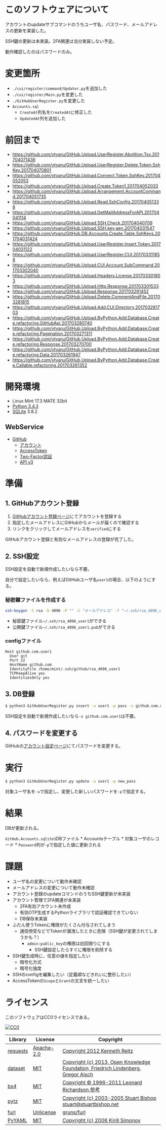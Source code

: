 ﻿# このソフトウェアについて

アカウントのupdateサブコマンドのうちユーザ名、パスワード、メールアドレスの更新を実装した。

SSH鍵の更新は未実装。2FA関連は当分実装しない予定。

動作確認したのはパスワードのみ。

# 変更箇所

* `./cui/register/command/Updater.py`を追加した
* `./cui/register/Main.py`を変更した
* `./GitHubUserRegister.py`を変更した
* `Accounts.sql`
    * `CreateAt`列名を`CreatedAt`に修正した
    * `UpdatedAt`列を追加した

# 前回まで

* https://github.com/ytyaru/GitHub.Upload.UserRegister.Abolition.Tsv.201704071436
* https://github.com/ytyaru/GitHub.Upload.UserRegister.Delete.Token.SshKey.201704070801
* https://github.com/ytyaru/GitHub.Upload.Connect.Token.SshKey.201704052053
* https://github.com/ytyaru/GitHub.Upload.Create.Token1.201704052033
* https://github.com/ytyaru/GitHub.Upload.Arrangement.AccountCommand.201704051735
* https://github.com/ytyaru/GitHub.Upload.Read.SshConfig.201704051338
* https://github.com/ytyaru/GitHub.Upload.GetMailAddressForAPI.201704041114
* https://github.com/ytyaru/GitHub.Upload.SSH.Check.201704040709
* https://github.com/ytyaru/GitHub.Upload.SSH.key.gen.201704031547
* https://github.com/ytyaru/GitHub.DB.Accounts.Create.Table.SshKeys.201704031424
* https://github.com/ytyaru/GitHub.Upload.UserRegister.Insert.Token.201704031122
* https://github.com/ytyaru/GitHub.Upload.UserRegister.CUI.201703311858
* https://github.com/ytyaru/GitHub.Upload.CUI.Account.SubCommand.201703302040
* https://github.com/ytyaru/GitHub.Upload.Headers.License.201703301853
* https://github.com/ytyaru/GitHub.Upload.Http.Response.201703301533
* https://github.com/ytyaru/GitHub.Upload.Response.201703291452
* https://github.com/ytyaru/GitHub.Upload.Delete.CommentAndFile.201703281815
* https://github.com/ytyaru/GitHub.Upload.Add.CUI.Directory.201703281703
* https://github.com/ytyaru/GitHub.Upload.ByPython.Add.Database.Create.refactoring.GitHubApi.201703280740
* https://github.com/ytyaru/GitHub.Upload.ByPython.Add.Database.Create.refactoring.Pagenation.201703271311
* https://github.com/ytyaru/GitHub.Upload.ByPython.Add.Database.Create.refactoring.Response.201703270700
* https://github.com/ytyaru/GitHub.Upload.ByPython.Add.Database.Create.refactoring.Data.201703261947
* https://github.com/ytyaru/GitHub.Upload.ByPython.Add.Database.Create.Callable.refactoring.201703261352

# 開発環境

* Linux Mint 17.3 MATE 32bit
* [Python 3.4.3](https://www.python.org/downloads/release/python-343/)
* [SQLite](https://www.sqlite.org/) 3.8.2

## WebService

* [GitHub](https://github.com/)
    * [アカウント](https://github.com/join?source=header-home)
    * [AccessToken](https://github.com/settings/tokens)
    * [Two-Factor認証](https://github.com/settings/two_factor_authentication/intro)
    * [API v3](https://developer.github.com/v3/)

# 準備

## 1. GitHubアカウント登録

1. [GitHubアカウント登録ページ](https://github.com/join)にてアカウントを登録する
1. 指定したメールアドレスにGitHubからメールが届くので確認する
1. リンクをクリックしてメールアドレスを`verified`にする

GitHubアカウント登録と有効なメールアドレスの登録が完了した。

## 2. SSH設定

SSH設定を自動で新規作成したいなら不要。

自分で設定したいなら、例えばGitHubユーザ名`user1`の場合、以下のようにする。

### 秘密鍵ファイルを作成する

```sh
ssh-keygen -t rsa -b 4096 -P "" -C "メールアドレス" -f "~/.ssh/rsa_4096_user1"
```

* 秘密鍵ファイル`~/.ssh/rsa_4096_user1`ができる
* 公開鍵ファイル`~/.ssh/rsa_4096_user1.pub`ができる

### configファイル

```
Host github.com.user1
  User git
  Port 22
  HostName github.com
  IdentityFile /home/mint/.ssh/github/rsa_4096_user1
  TCPKeepAlive yes
  IdentitiesOnly yes
```

## 3. DB登録

```sh
$ python3 GitHubUserRegister.py insert -u user1 -p pass -s github.com.user1 -s github.com.user1
```

SSH設定を自動で新規作成したいなら`-s github.com.user1`は不要。

## 4. パスワードを変更する

GitHubの[アカウント設定ページ](https://github.com/settings/admin)にてパスワードを変更する。

# 実行

```sh
$ python3 GitHubUserRegister.py update -u user1 -p new_pass
```

対象ユーザ名を`-u`で指定し、変更した新しいパスワードを`-p`で指定する。

# 結果

DBが更新される。

`GitHub.Accounts.sqlite3`DBファイル
    * Accountsテーブル
        * 対象ユーザのレコード
            * `Password`列が`-p`で指定した値に更新される

# 課題

* ユーザ名の変更について動作未確認
* メールアドレスの変更について動作未確認
* アカウント登録のupdateコマンドのうちSSH鍵更新が未実装
* アカウント管理で2FA関連が未実装
    * 2FA有効アカウント未作成
    * 有効OTP生成するPythonライブラリで認証確認できていない
    * DB保存未実装
* ふだん使うTokenに権限がたくさん付与されてしまう
    * 通信傍受などでTokenが漏洩したときに危険（SSH鍵が変更されてしまうかも？）
        * `admin:public_key`の権限は初回限りにする
            * SSH鍵設定したらすぐに権限を削除する
* SSH鍵生成時に、任意の値を指定したい
    * 暗号化方式
    * 暗号化強度
* SSHのconfigを編集したい（定義順などきれいに整形したい）
* AccessTokenの`Scope`と`Grant`の文言を統一したい

# ライセンス

このソフトウェアはCC0ライセンスである。

[![CC0](http://i.creativecommons.org/p/zero/1.0/88x31.png "CC0")](http://creativecommons.org/publicdomain/zero/1.0/deed.ja)

Library|License|Copyright
-------|-------|---------
[requests](http://requests-docs-ja.readthedocs.io/en/latest/)|[Apache-2.0](https://opensource.org/licenses/Apache-2.0)|[Copyright 2012 Kenneth Reitz](http://requests-docs-ja.readthedocs.io/en/latest/user/intro/#requests)
[dataset](https://dataset.readthedocs.io/en/latest/)|[MIT](https://opensource.org/licenses/MIT)|[Copyright (c) 2013, Open Knowledge Foundation, Friedrich Lindenberg, Gregor Aisch](https://github.com/pudo/dataset/blob/master/LICENSE.txt)
[bs4](https://www.crummy.com/software/BeautifulSoup/bs4/doc/)|[MIT](https://opensource.org/licenses/MIT)|[Copyright © 1996-2011 Leonard Richardson](https://pypi.python.org/pypi/beautifulsoup4),[参考](http://tdoc.info/beautifulsoup/)
[pytz](https://github.com/newvem/pytz)|[MIT](https://opensource.org/licenses/MIT)|[Copyright (c) 2003-2005 Stuart Bishop <stuart@stuartbishop.net>](https://github.com/newvem/pytz/blob/master/LICENSE.txt)
[furl](https://github.com/gruns/furl)|[Unlicense](http://unlicense.org/)|[gruns/furl](https://github.com/gruns/furl/blob/master/LICENSE.md)
[PyYAML](https://github.com/yaml/pyyaml)|[MIT](https://opensource.org/licenses/MIT)|[Copyright (c) 2006 Kirill Simonov](https://github.com/yaml/pyyaml/blob/master/LICENSE)

